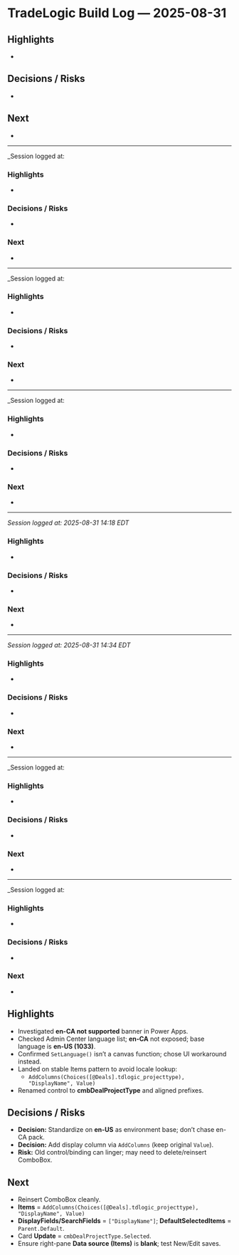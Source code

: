 # TradeLogic Build Log — 2025-08-31

## Highlights
- 

## Decisions / Risks
- 

## Next
- 

---
_Session logged at: 

### Highlights
- 

### Decisions / Risks
- 

### Next
- 

---
_Session logged at: 

### Highlights
- 

### Decisions / Risks
- 

### Next
- 

---
_Session logged at: 

### Highlights
- 

### Decisions / Risks
- 

### Next
- 

---
_Session logged at: 2025-08-31 14:18 EDT_

### Highlights
- 

### Decisions / Risks
- 

### Next
- 

---
_Session logged at: 2025-08-31 14:34 EDT_

### Highlights
- 

### Decisions / Risks
- 

### Next
- 

---
_Session logged at: 

### Highlights
-

### Decisions / Risks
-

### Next
-

---
_Session logged at: 

### Highlights
-

### Decisions / Risks
-

### Next
-
## Highlights
- Investigated **en-CA not supported** banner in Power Apps.
- Checked Admin Center language list; **en-CA** not exposed; base language is **en-US (1033)**.
- Confirmed `SetLanguage()` isn’t a canvas function; chose UI workaround instead.
- Landed on stable Items pattern to avoid locale lookup:
  - `AddColumns(Choices([@Deals].tdlogic_projecttype), "DisplayName", Value)`
- Renamed control to **cmbDealProjectType** and aligned prefixes.

## Decisions / Risks
- **Decision:** Standardize on **en-US** as environment base; don’t chase en-CA pack.
- **Decision:** Add display column via `AddColumns` (keep original `Value`).
- **Risk:** Old control/binding can linger; may need to delete/reinsert ComboBox.

## Next
- Reinsert ComboBox cleanly.
- **Items** = `AddColumns(Choices([@Deals].tdlogic_projecttype), "DisplayName", Value)`
- **DisplayFields/SearchFields** = `["DisplayName"]`; **DefaultSelectedItems** = `Parent.Default`.
- Card **Update** = `cmbDealProjectType.Selected`.
- Ensure right-pane **Data source (Items)** is **blank**; test New/Edit saves.
